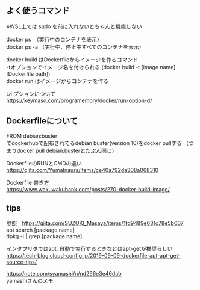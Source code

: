 
## よく使うコマンド

※WSL上では sudo を前に入れないとちゃんと機能しない

docker ps　（実行中のコンテナを表示）  
docker ps -a （実行中、停止中すべてのコンテナを表示）

docker build はDockerfileからイメージを作るコマンド  
-tオプションでイメージ名を付けられる (docker build -t [image name] [Dockerfile path])  
docker run はイメージからコンテナを作る  

tオプションについて  
https://keymaso.com/programemory/docker/run-option-d/




## Dockerfileについて

FROM debian:buster  
でdockerhubで配布されてるdebian buster(version 10)をdocker pullする
（つまりdocker pull debian:busterとたぶん同じ）

DockerfileのRUNとCMDの違い  
https://qiita.com/YumaInaura/items/ce40a792da308a068310

Dockerfile 書き方  
https://www.wakuwakubank.com/posts/270-docker-build-image/  

## tips

参照　https://qiita.com/SUZUKI_Masaya/items/1fd9489e631c78e5b007  
apt search [package name]  
dpkg -l | grep [package name]  

インタプリタではapt, 自動で実行するときなどはapt-getが推奨らしい  
https://tech-blog.cloud-config.jp/2019-09-09-dockerfile-apt-apt-get-source-tips/  

https://note.com/syamashi/n/nd296e3e46dab  
yamashiさんのメモ  
